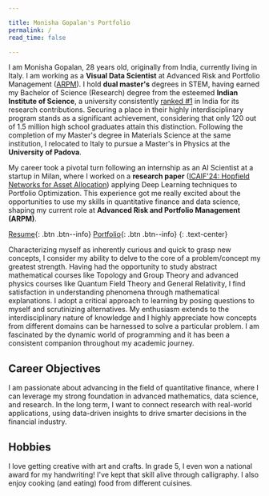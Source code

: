 ```yaml
---

title: Monisha Gopalan's Portfolio
permalink: /
read_time: false

---
```


I am Monisha Gopalan, 28 years old, originally from India, currently living in Italy. I am working as a **Visual Data Scientist** at Advanced Risk and Portfolio Management ([ARPM](https://www.arpm.co/about)). 
I hold **dual master's** degrees in STEM, having earned my Bachelor of Science (Research) degree from the esteemed **Indian Institute of Science**, a university consistently [ranked #1](https://www.nirfindia.org/Rankings/2024/ResearchRanking.html) in India for its research contributions. Securing a place in their highly interdisciplinary program stands as a significant achievement, considering that only 120 out of 1.5 million high school graduates attain this distinction. Following the completion of my Master's degree in Materials Science at the same institution, I relocated to Italy to pursue a Master's in Physics at the **University of Padova**.

My career took a pivotal turn following an internship as an AI Scientist at a startup in Milan, where I worked on a **research paper** ([ICAIF'24: Hopfield Networks for Asset Allocation](https://dl.acm.org/doi/10.1145/3677052.3698605)) applying Deep Learning techniques to Portfolio Optimization. This experience got me really excited about the opportunities to use my skills in quantitative finance and data science, shaping my current role at **Advanced Risk and Portfolio Management (ARPM)**.

<a href="/assets/documents/MonishaGopalan_Resume.pdf" >Resume</a>{: .btn .btn--info} [Portfolio](projects.md){: .btn .btn--info} 
{: .text-center}

Characterizing myself as inherently curious and quick to grasp new concepts, I consider my ability to delve to the core of a problem/concept my greatest strength. Having had the opportunity to study abstract mathematical courses like Topology and Group Theory and advanced physics courses like Quantum Field Theory and General Relativity, I find satisfaction in understanding phenomena through mathematical explanations. I adopt a critical approach to learning by posing questions to myself and scrutinizing alternatives. My enthusiasm extends to the interdisciplinary nature of knowledge and I highly appreciate how concepts from different domains can be harnessed to solve a particular problem. I am fascinated by the dynamic world of programming and it has been a consistent companion throughout my academic journey. 

## Career Objectives

I am passionate about advancing in the field of quantitative finance, where I can leverage my strong foundation in advanced mathematics, data science, and research. In the long term, I want to connect research with real-world applications, using data-driven insights to drive smarter decisions in the financial industry.

## Hobbies

I love getting creative with art and crafts. In grade 5, I even won a national award for my handwriting! I've kept that skill alive through calligraphy. I also enjoy cooking (and eating) food from different cuisines.